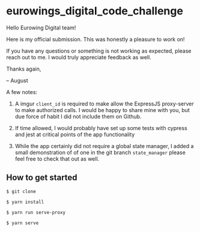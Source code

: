 # eurowings_digital_code_challenge

Hello Eurowing Digital team!

Here is my official submission. This was honestly a pleasure to work on!

If you have any questions or something is not working as expected, please reach out to me. I would truly appreciate feedback as well.

Thanks again,

– August

A few notes:

  1. A imgur `client_id` is required to make allow the ExpressJS proxy-server to make authorized calls. I would be happy to share mine with you, but due force of habit I did not include them on Github.

  2. If time allowed, I would probably have set up some tests with cypress and jest at critical points of the app functionality

  3. While the app certainly did not require a global state manager, I added a small demonstration of of one in the git branch `state_manager` please feel free to check that out as well.

## How to get started

```
$ git clone
```

```
$ yarn install
```

```
$ yarn run serve-proxy
```

```
$ yarn serve
```
